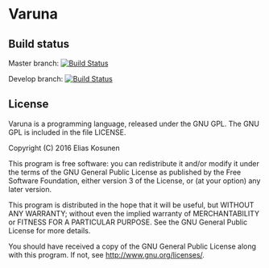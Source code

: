 # Varuna

## Build status

Master branch: [![Build Status](https://travis-ci.org/eliaskosunen/varuna.svg?branch=master)](https://travis-ci.org/eliaskosunen/varuna)

Develop branch: [![Build Status](https://travis-ci.org/eliaskosunen/varuna.svg?branch=develop)](https://travis-ci.org/eliaskosunen/varuna)

## License

Varuna is a programming language, released under the GNU GPL.
The GNU GPL is included in the file LICENSE.

Copyright (C) 2016 Elias Kosunen

This program is free software: you can redistribute it and/or modify
it under the terms of the GNU General Public License as published by
the Free Software Foundation, either version 3 of the License, or
(at your option) any later version.

This program is distributed in the hope that it will be useful,
but WITHOUT ANY WARRANTY; without even the implied warranty of
MERCHANTABILITY or FITNESS FOR A PARTICULAR PURPOSE.  See the
GNU General Public License for more details.

You should have received a copy of the GNU General Public License
along with this program.  If not, see <http://www.gnu.org/licenses/>.
